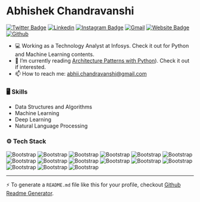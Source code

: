 # Abhishek Chandravanshi


[![Twitter Badge](https://img.shields.io/badge/-Twitter-1da1f2?labelColor=1da1f2&logo=twitter&logoColor=white&link=https://twitter.com/https://linkedin.com/in/abhishekcrz)](https://twitter.com/https://linkedin.com/in/abhishekcrz)
[![Linkedin](https://img.shields.io/badge/-LinkedIn-blue?style=flat&logo=Linkedin&logoColor=white)](https://www.linkedin.com/in/https://linkedin.com/in/abhishekcrz/)
[![Instagram Badge](https://img.shields.io/badge/-Instagram-purple?logo=instagram&logoColor=white&link=https://instagram.com/https://instagram.com/abhishekcrz/)](https://www.instagram.com/https://instagram.com/abhishekcrz)
[![Gmail](https://img.shields.io/badge/-Gmail-c14438?style=flat&logo=Gmail&logoColor=white)](mailto:abhii.chandravanshi@gmail.com)
[![Website Badge](https://img.shields.io/badge/-Website-c14438?style=flat&logo=Google-Chrome&logoColor=white&link=https://linkedin.com/in/abhishekcrz)](https://linkedin.com/in/abhishekcrz)
[![Github](https://img.shields.io/github/followers/Abhishekcrz?label=Follow&style=social)](https://github.com/Abhishekcrz)

- 💻 Working as a Technology Analyst at Infosys. Check it out for  Python and Machine Learning contents.
- 🤔 I’m currently reading [Architecture Patterns with Python](https://github.com/millengustavo/python-books/blob/master/architecture-patterns-python/notes.md)). Check it out if interested.
- 📫 How to reach me: abhii.chandravanshi@gmail.com


### 🖥 Skills

- Data Structures and Algorithms
- Machine Learning
- Deep Learning
- Natural Language Processing
### ⚙️ Tech Stack

![Bootstrap](https://img.shields.io/badge/-Python-05122A?style=for-the-badge&logo=Python&color=353535) ![Bootstrap](https://img.shields.io/badge/-Java-05122A?style=for-the-badge&logo=Java&color=353535) ![Bootstrap](https://img.shields.io/badge/-Docker-05122A?style=for-the-badge&logo=Docker&color=353535) ![Bootstrap](https://img.shields.io/badge/-TensorFlow-05122A?style=for-the-badge&logo=TensorFlow&color=353535) ![Bootstrap](https://img.shields.io/badge/-PyTorch-05122A?style=for-the-badge&logo=PyTorch&color=353535) ![Bootstrap](https://img.shields.io/badge/-Scikit%20Learn-05122A?style=for-the-badge&logo=Scikit-Learn&color=353535) ![Bootstrap](https://img.shields.io/badge/-MongoDB-05122A?style=for-the-badge&logo=MongoDB&color=353535) ![Bootstrap](https://img.shields.io/badge/-MySQL-05122A?style=for-the-badge&logo=MySQL&color=353535) ![Bootstrap](https://img.shields.io/badge/-SQL%20Server-05122A?style=for-the-badge&logo=SQL-Server&color=353535) ![Bootstrap](https://img.shields.io/badge/-PostgreSQL-05122A?style=for-the-badge&logo=PostgreSQL&color=353535) ![Bootstrap](https://img.shields.io/badge/-Pandas-05122A?style=for-the-badge&logo=Pandas&color=353535) ![Bootstrap](https://img.shields.io/badge/-Numpy-05122A?style=for-the-badge&logo=Numpy&color=353535) ![Bootstrap](https://img.shields.io/badge/-Matplotlib-05122A?style=for-the-badge&logo=Matplotlib&color=353535) ![Bootstrap](https://img.shields.io/badge/-Django-05122A?style=for-the-badge&logo=Django&color=353535) ![Bootstrap](https://img.shields.io/badge/-Visual%20Studio%20Code-05122A?style=for-the-badge&logo=Visual-Studio-Code&color=353535)




---
:zap: To generate a `README.md` file like this for your profile, checkout [Github Readme Generator](https://hejazizo-github-profile-readme-srcstreamlit-app-i6skm7.streamlit.app/).
